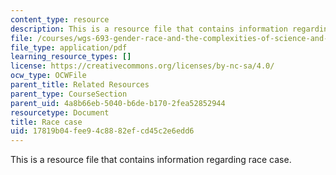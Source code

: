 ```yaml
---
content_type: resource
description: This is a resource file that contains information regarding race case.
file: /courses/wgs-693-gender-race-and-the-complexities-of-science-and-technology-a-problem-based-learning-experiment-spring-2009/17819b04fee94c8882efcd45c2e6edd6_MITWGS_693S09_res01.pdf
file_type: application/pdf
learning_resource_types: []
license: https://creativecommons.org/licenses/by-nc-sa/4.0/
ocw_type: OCWFile
parent_title: Related Resources
parent_type: CourseSection
parent_uid: 4a8b66eb-5040-b6de-b170-2fea52852944
resourcetype: Document
title: Race case
uid: 17819b04-fee9-4c88-82ef-cd45c2e6edd6
---
```

This is a resource file that contains information regarding race case.